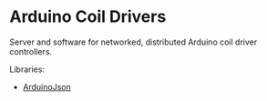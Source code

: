 # Arduino Coil Drivers
Server and software for networked, distributed Arduino coil driver controllers.

Libraries:
 - [ArduinoJson](https://github.com/bblanchon/ArduinoJson)